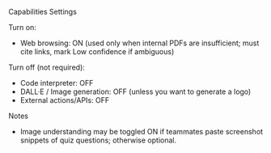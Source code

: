 Capabilities Settings

Turn on:
- Web browsing: ON (used only when internal PDFs are insufficient; must cite links, mark Low confidence if ambiguous)

Turn off (not required):
- Code interpreter: OFF
- DALL·E / Image generation: OFF (unless you want to generate a logo)
- External actions/APIs: OFF

Notes
- Image understanding may be toggled ON if teammates paste screenshot snippets of quiz questions; otherwise optional.